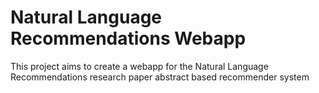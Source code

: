 # Natural Language Recommendations Webapp
This project aims to create a webapp for the Natural Language Recommendations research paper abstract based recommender system
